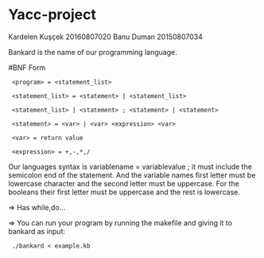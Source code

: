 # Yacc-project



Kardelen Kuşçek 20160807020
Banu Duman      20150807034

Bankard is the name of our programming language.


#BNF Form

     <program> = <statement_list>
    
     <statement_list> = <statement> | <statement_list>
     
     <statement_list> | <statement> ; <statement> | <statement>
     
     <statement> = <var> | <var> <expression> <var> 
     
     <var> = return value
     
     <expression> = +,-,*,/



Our languages syntax is variablename = variablevalue ; it must include the semicolon end of the statement.
And the variable names first letter must be lowercase character and the second letter must be uppercase.
For the booleans their first letter must be uppercase and the rest is lowercase.

=> Has while,do...


=> You can run your program by running the makefile and giving it to bankard as input:


     ./bankard < example.kb
